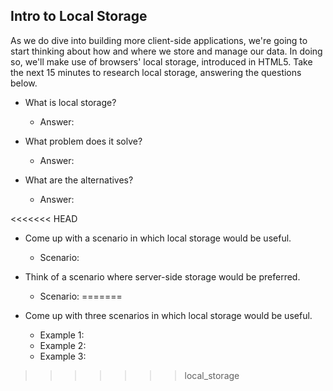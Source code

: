 ## Intro to Local Storage

As we do dive into building more client-side applications, we're going to start thinking about how and where we store and manage our data. In doing so, we'll make use of browsers' local storage, introduced in HTML5. Take the next 15 minutes to research local storage, answering the questions below. 

- What is local storage?
  - Answer:

- What problem does it solve?
  - Answer:

- What are the alternatives?
  - Answer:

<<<<<<< HEAD
- Come up with a scenario in which local storage would be useful.
    - Scenario:

- Think of a scenario where server-side storage would be preferred.
    - Scenario:
=======
- Come up with three scenarios in which local storage would be useful.
    - Example 1:
    - Example 2:
    - Example 3:

>>>>>>> local_storage
